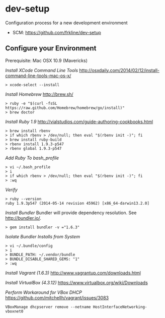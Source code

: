 # dev-setup

Configuration process for a new development environment

- SCM: https://github.com/frkline/dev-setup

## Configure your Environment

Prerequisite: Mac OSX 10.9 (Mavericks)

*Install XCode Command Line Tools*
http://osxdaily.com/2014/02/12/install-command-line-tools-mac-os-x/
```
> xcode-select --install
```

*Install Homebrew*
http://brew.sh/
```
> ruby -e "$(curl -fsSL https://raw.github.com/Homebrew/homebrew/go/install)"
> brew doctor
```

*Install Ruby 1.9*
http://vialstudios.com/guide-authoring-cookbooks.html
```
> brew install rbenv
> if which rbenv > /dev/null; then eval "$(rbenv init -)"; fi
> brew install ruby-build
> rbenv install 1.9.3-p547
> rbenv global 1.9.3-p547
```

*Add Ruby To bash_profile*
```
> vi ~/.bash_profile
> i
> if which rbenv > /dev/null; then eval "$(rbenv init -)"; fi
> :wq
```

*Verify*
```
> ruby --version
ruby 1.9.3p547 (2014-05-14 revision 45962) [x86_64-darwin13.2.0]
```

*Install Bundler*
Bundler will provide dependency resolution. See http://bundler.io/.
```
> gem install bundler -v ="1.6.3"
```

*Isolate Bundler Installs from System*
```
> vi ~/.bundle/config
> i
> BUNDLE_PATH: ~/.vendor/bundle
> BUNDLE_DISABLE_SHARED_GEMS: "1"
> :wq
```

*Install Vagrant (1.6.3)*
http://www.vagrantup.com/downloads.html

*Install VirtualBox (4.3.12)*
https://www.virtualbox.org/wiki/Downloads

*Perform Workaround for VBox DHCP*
https://github.com/mitchellh/vagrant/issues/3083
```
VBoxManage dhcpserver remove --netname HostInterfaceNetworking-vboxnet0
```
